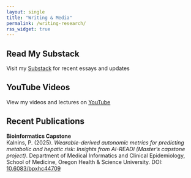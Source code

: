 ```yaml
---
layout: single
title: "Writing & Media"
permalink: /writing-research/
rss_widget: true
---
```


## Read My Substack

Visit my [Substack](https://pkalnins.substack.com/) for recent essays and updates


## YouTube Videos

View my videos and lectures on [YouTube](https://www.youtube.com/@drpkalnins)


## Recent Publications
**Bioinformatics Capstone**\
Kalnins, P. (2025). *Wearable-derived autonomic metrics for predicting metabolic and hepatic risk: Insights from AI-READI (Master’s capstone project)*. Department of Medical Informatics and Clinical Epidemiology, School of Medicine, Oregon Health & Science University. DOI: [10.6083/bpxhc44709](https://doi.org/10.6083/bpxhc44709)